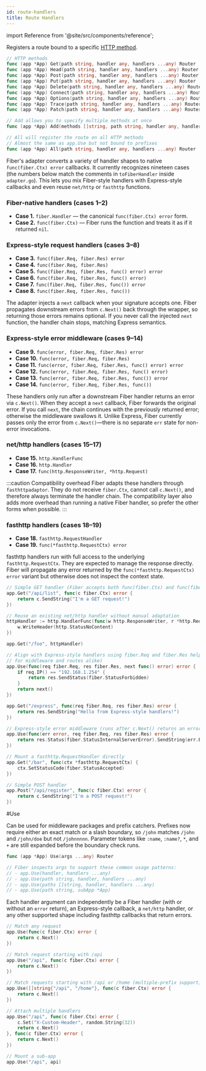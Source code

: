 ```yaml
---
id: route-handlers
title: Route Handlers
---
```


import Reference from '@site/src/components/reference';

Registers a route bound to a specific [HTTP method](https://developer.mozilla.org/en-US/docs/Web/HTTP/Methods).

```go title="Signatures"
// HTTP methods
func (app *App) Get(path string, handler any, handlers ...any) Router
func (app *App) Head(path string, handler any, handlers ...any) Router
func (app *App) Post(path string, handler any, handlers ...any) Router
func (app *App) Put(path string, handler any, handlers ...any) Router
func (app *App) Delete(path string, handler any, handlers ...any) Router
func (app *App) Connect(path string, handler any, handlers ...any) Router
func (app *App) Options(path string, handler any, handlers ...any) Router
func (app *App) Trace(path string, handler any, handlers ...any) Router
func (app *App) Patch(path string, handler any, handlers ...any) Router

// Add allows you to specify multiple methods at once
func (app *App) Add(methods []string, path string, handler any, handlers ...any) Router

// All will register the route on all HTTP methods
// Almost the same as app.Use but not bound to prefixes
func (app *App) All(path string, handler any, handlers ...any) Router
```

Fiber's adapter converts a variety of handler shapes to native
`func(fiber.Ctx) error` callbacks. It currently recognizes nineteen cases (the
numbers below match the comments in `toFiberHandler` inside `adapter.go`). This
lets you mix Fiber-style handlers with Express-style callbacks and even reuse
`net/http` or `fasthttp` functions.

### Fiber-native handlers (cases 1–2)

- **Case 1.** `fiber.Handler` — the canonical `func(fiber.Ctx) error` form.
- **Case 2.** `func(fiber.Ctx)` — Fiber runs the function and treats it as if it
  returned `nil`.

### Express-style request handlers (cases 3–8)

- **Case 3.** `func(fiber.Req, fiber.Res) error`
- **Case 4.** `func(fiber.Req, fiber.Res)`
- **Case 5.** `func(fiber.Req, fiber.Res, func() error) error`
- **Case 6.** `func(fiber.Req, fiber.Res, func() error)`
- **Case 7.** `func(fiber.Req, fiber.Res, func()) error`
- **Case 8.** `func(fiber.Req, fiber.Res, func())`

The adapter injects a `next` callback when your signature accepts one. Fiber
propagates downstream errors from `c.Next()` back through the wrapper, so
returning those errors remains optional. If you never call the injected `next`
function, the handler chain stops, matching Express semantics.

### Express-style error middleware (cases 9–14)

- **Case 9.** `func(error, fiber.Req, fiber.Res) error`
- **Case 10.** `func(error, fiber.Req, fiber.Res)`
- **Case 11.** `func(error, fiber.Req, fiber.Res, func() error) error`
- **Case 12.** `func(error, fiber.Req, fiber.Res, func() error)`
- **Case 13.** `func(error, fiber.Req, fiber.Res, func()) error`
- **Case 14.** `func(error, fiber.Req, fiber.Res, func())`

These handlers only run after a downstream Fiber handler returns an error via
`c.Next()`. When they accept a `next` callback, Fiber forwards the original
error. If you call `next`, the chain continues with the previously returned
error; otherwise the middleware swallows it. Unlike Express, Fiber currently
passes only the error from `c.Next()`—there is no separate `err` state for
non-error invocations.

### net/http handlers (cases 15–17)

- **Case 15.** `http.HandlerFunc`
- **Case 16.** `http.Handler`
- **Case 17.** `func(http.ResponseWriter, *http.Request)`

:::caution Compatibility overhead
Fiber adapts these handlers through `fasthttpadaptor`. They do not receive
`fiber.Ctx`, cannot call `c.Next()`, and therefore always terminate the handler
chain. The compatibility layer also adds more overhead than running a native
Fiber handler, so prefer the other forms when possible.
:::

### fasthttp handlers (cases 18–19)

- **Case 18.** `fasthttp.RequestHandler`
- **Case 19.** `func(*fasthttp.RequestCtx) error`

fasthttp handlers run with full access to the underlying `fasthttp.RequestCtx`.
They are expected to manage the response directly. Fiber will propagate any
error returned by the `func(*fasthttp.RequestCtx) error` variant but otherwise
does not inspect the context state.

```go title="Examples"
// Simple GET handler (Fiber accepts both func(fiber.Ctx) and func(fiber.Ctx) error)
app.Get("/api/list", func(c fiber.Ctx) error {
    return c.SendString("I'm a GET request!")
})

// Reuse an existing net/http handler without manual adaptation
httpHandler := http.HandlerFunc(func(w http.ResponseWriter, r *http.Request) {
    w.WriteHeader(http.StatusNoContent)
})

app.Get("/foo", httpHandler)

// Align with Express-style handlers using fiber.Req and fiber.Res helpers (works
// for middleware and routes alike)
app.Use(func(req fiber.Req, res fiber.Res, next func() error) error {
    if req.IP() == "192.168.1.254" {
        return res.SendStatus(fiber.StatusForbidden)
    }
    return next()
})

app.Get("/express", func(req fiber.Req, res fiber.Res) error {
    return res.SendString("Hello from Express-style handlers!")
})

// Express-style error middleware (runs after c.Next() returns an error)
app.Use(func(err error, req fiber.Req, res fiber.Res) error {
    return res.Status(fiber.StatusInternalServerError).SendString(err.Error())
})

// Mount a fasthttp.RequestHandler directly
app.Get("/bar", func(ctx *fasthttp.RequestCtx) {
    ctx.SetStatusCode(fiber.StatusAccepted)
})

// Simple POST handler
app.Post("/api/register", func(c fiber.Ctx) error {
    return c.SendString("I'm a POST request!")
})
```

<Reference id="use">#Use</Reference>

Can be used for middleware packages and prefix catchers. Prefixes now require either an exact match or a slash boundary, so `/john` matches `/john` and `/john/doe` but not `/johnnnnn`. Parameter tokens like `:name`, `:name?`, `*`, and `+` are still expanded before the boundary check runs.

```go title="Signature"
func (app *App) Use(args ...any) Router

// Fiber inspects args to support these common usage patterns:
// - app.Use(handler, handlers ...any)
// - app.Use(path string, handler, handlers ...any)
// - app.Use(paths []string, handler, handlers ...any)
// - app.Use(path string, subApp *App)
```

Each handler argument can independently be a Fiber handler (with or without an
`error` return), an Express-style callback, a `net/http` handler, or any other
supported shape including fasthttp callbacks that return errors.

```go title="Examples"
// Match any request
app.Use(func(c fiber.Ctx) error {
    return c.Next()
})

// Match request starting with /api
app.Use("/api", func(c fiber.Ctx) error {
    return c.Next()
})

// Match requests starting with /api or /home (multiple-prefix support)
app.Use([]string{"/api", "/home"}, func(c fiber.Ctx) error {
    return c.Next()
})

// Attach multiple handlers 
app.Use("/api", func(c fiber.Ctx) error {
    c.Set("X-Custom-Header", random.String(32))
    return c.Next()
}, func(c fiber.Ctx) error {
    return c.Next()
})

// Mount a sub-app
app.Use("/api", api)
```
